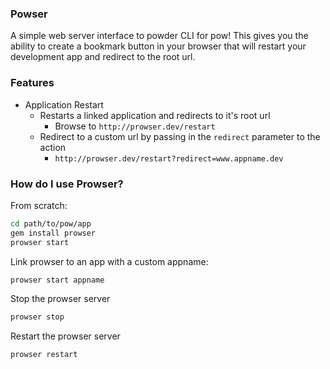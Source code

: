 ### Powser
A simple web server interface to powder CLI for pow! This gives you the ability to create a bookmark button in your browser that will restart your development app and redirect to the root url.

### Features
* Application Restart
 	* Restarts a linked application and redirects to it's root url
		* Browse to `http://prowser.dev/restart`
	* Redirect to a custom url by passing in the `redirect` parameter to the action
		* `http://prowser.dev/restart?redirect=www.appname.dev`

### How do I use Prowser?
From scratch:

```sh
cd path/to/pow/app
gem install prowser
prowser start
```

Link prowser to an app with a custom appname:

```sh
prowser start appname
```

Stop the prowser server

```sh
prowser stop
```

Restart the prowser server

```sh
prowser restart
```